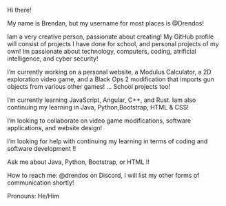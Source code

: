 Hi there!

My name is Brendan, but my username for most places is @Drendos!

Iam a very creative person, passionate about creating!
My GitHub profile will consist of projects I have done for school, and personal projects of my own!
Im passionate about technology, computers, coding, atrificial intelligence, and cyber security!

I’m currently working on a personal website, a Modulus Calculator, a 2D exploration video game, and a Black Ops 2 modification that imports gun objects from various other games! ... School projects too!

I’m currently learning JavaScript, Angular, C++, and Rust. Iam also continuing my learning in Java, Python,Bootstrap, HTML & CSS!

I’m looking to collaborate on video game modifications, software applications, and website design!

I’m looking for help with continuing my learning in terms of coding and software development !!

Ask me about Java, Python, Bootstrap, or HTML !!

How to reach me: @drendos on Discord, I will list my other forms of communication shortly!

Pronouns: He/Him
